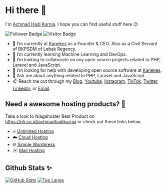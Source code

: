 # Hi there 👋
I'm [Achmad Hadi Kurnia](https://achmadhadikurnia.github.io). I hope you can find
useful stuff here 😉

![Follower Badge](https://img.shields.io/github/followers/achmadhadikurnia)
![Visitor
Badge](https://visitor-badge.glitch.me/badge?page_id=achmadhadikurnia.visitor-badge)

- 🔭 I’m currently at [Kanekes](https://kanekes.com) as a Founder & CEO. Also as
  a Civil Servant of BKPSDM of Lebak Regency.
- 🌱 I’m currently learning Machine Learning and DevOps.
- 👯 I’m looking to collaborate on any open source projects related to PHP,
  Laravel and JavaScript.
- 🤔 I’m looking for help with developing open source software at [Kanekes](https://github.com/kanekescom).
- 💬 Ask me about anything related to PHP, Laravel and JavaScript.
- 📫 Reach me out through my
[Blog](https://achmadhadikurnia.com),
[Youtube](https://www.youtube.com/@achmadhadikurnia),
[Instagram](https://instagram.com/achmadhadikurnia),
[TikTok](https://tiktok.com/@achmadhadikurnia),
[Twitter](https://twitter.com/imachmadhadi),
[LinkedIn](https://www.linkedin.com/in/achmadhadikurnia), or
[Email](mailto:imachmadhadikurnia@gmail.com).
<!-- - 😄 Pronouns: He / Him. -->
<!-- - ⚡ Fun fact: Nope. -->

## Need a awesome hosting products? 🛒
Take a look to Niagahoster Best Product on https://nh.co.id/achmadhadikurnia or check out these links below.
- 🔥 [Unlimited Hosting](https://www.niagahoster.co.id/ref/68898?r=hosting-murah)
- ☁️ [Cloud Hosting](https://www.niagahoster.co.id/ref/68898?r=cloud-hosting)
- 🌐 [Simple Wordpress](https://www.niagahoster.co.id/ref/68898?r=simple-wordpress)
- ✉️ [Mail Hosting](https://www.niagahoster.co.id/ref/68898?r=email-hosting)

<!--
## ☕ My popular repositories:
 -->

## Github Stats ✨
[![GitHub
Stats](https://github-readme-stats.vercel.app/api?username=achmadhadikurnia&show_icons=true&count_private=true&show_owner=true)](https://github.com/achmadhadikurnia)
[![Top
Langs](https://github-readme-stats.vercel.app/api/top-langs/?username=achmadhadikurnia&layout=compact)](https://github.com/achmadhadikurnia)
